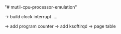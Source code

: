 "# mutil-cpu-processor-emulation" 

-> build clock interrupt
....

-> add program counter
-> add ksoftirqd
-> page table